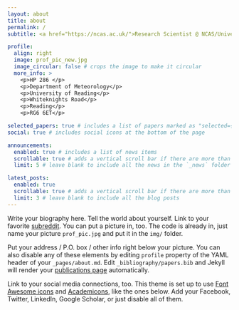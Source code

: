 ```yaml
---
layout: about
title: about
permalink: /
subtitle: <a href="https://ncas.ac.uk/">Research Scientist @ NCAS/University of Reading</a>. <a href="mailto:e.gentile@reading.ac.uk">e.gentile@reading.ac.uk</a>. *From turbulence to global change — precision matters.*

profile:
  align: right
  image: prof_pic_new.jpg
  image_circular: false # crops the image to make it circular
  more_info: >
    <p>HP 286 </p>
    <p>Department of Meteorology</p>
    <p>University of Reading</p>
    <p>Whiteknights Road</p>
    <p>Reading</p>
    <p>RG6 6ET</p>

selected_papers: true # includes a list of papers marked as "selected={true}"
social: true # includes social icons at the bottom of the page

announcements:
  enabled: true # includes a list of news items
  scrollable: true # adds a vertical scroll bar if there are more than 3 news items
  limit: 5 # leave blank to include all the news in the `_news` folder

latest_posts:
  enabled: true
  scrollable: true # adds a vertical scroll bar if there are more than 3 new posts items
  limit: 3 # leave blank to include all the blog posts
---
```


Write your biography here. Tell the world about yourself. Link to your favorite [subreddit](http://reddit.com). You can put a picture in, too. The code is already in, just name your picture `prof_pic.jpg` and put it in the `img/` folder.

Put your address / P.O. box / other info right below your picture. You can also disable any of these elements by editing `profile` property of the YAML header of your `_pages/about.md`. Edit `_bibliography/papers.bib` and Jekyll will render your [publications page](/al-folio/publications/) automatically.

Link to your social media connections, too. This theme is set up to use [Font Awesome icons](https://fontawesome.com/) and [Academicons](https://jpswalsh.github.io/academicons/), like the ones below. Add your Facebook, Twitter, LinkedIn, Google Scholar, or just disable all of them.
